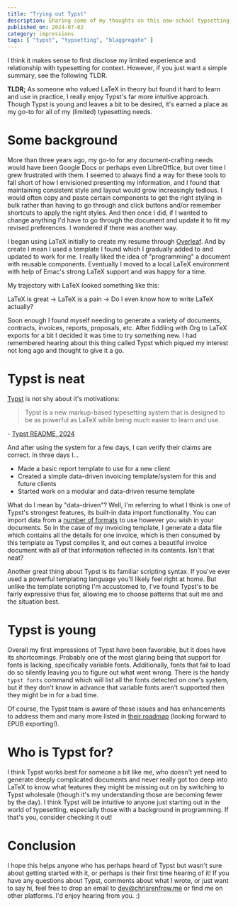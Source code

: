 ```yaml
---
title: "Trying out Typst"
description: Sharing some of my thoughts on this new-school typsetting system as I begin to use it
published_on: 2024-07-02
category: impressions
tags: [ "typst", "typsetting", "blaggregate" ]
---
```


I think it makes sense to first disclose my limited experience and relationship with typesetting for context. However, if you just want a simple summary, see the following TLDR.

**TLDR;** As someone who valued LaTeX in theory but found it hard to learn and use in practice, I really enjoy Typst's far more intuitive approach. Though Typst is young and leaves a bit to be desired, it's earned a place as my go-to for all of my (limited) typesetting needs.

# Some background

More than three years ago, my go-to for any document-crafting needs would have been Google Docs or perhaps even LibreOffice, but over time I grew frustrated with them. I seemed to always find a way for these tools to fall short of how I envisioned presenting my information, and I found that maintaining consistent style and layout would grow increasingly tedious. I would often copy and paste certain components to get the right styling in bulk rather than having to go through and click buttons and/or remember shortcuts to apply the right styles. And then once I did, if I wanted to change anything I'd have to go through the document and update it to fit my revised preferences. I wondered if there was another way.

I began using LaTeX initially to create my resume through [Overleaf](https://www.overleaf.com/). And by create I mean I used a template I found which I gradually added to and updated to work for me. I really liked the idea of "programming" a document with reusable components. Eventually I moved to a local LaTeX environment with help of Emac's strong LaTeX support and was happy for a time.

My trajectory with LaTeX looked something like this:

LaTeX is great -> LaTeX is a pain -> Do I even know how to write LaTeX actually?

Soon enough I found myself needing to generate a variety of documents, contracts, invoices, reports, proposals, etc. After fiddling with Org to LaTeX exports for a bit I decided it was time to try something new. I had remembered hearing about this thing called Typst which piqued my interest not long ago and thought to give it a go.

# Typst is neat

[Typst](https://github.com/typst/typst) is not shy about it's motivations:

> Typst is a new markup-based typesetting system that is designed to be as powerful as LaTeX while being much easier to learn and use.

\- [Typst README, 2024](https://github.com/typst/typst/blob/45366c0112ac7a6197cee35f1e180c6a00923e05/README.md)

And after using the system for a few days, I can verify their claims are correct. In three days I...

- Made a basic report template to use for a new client
- Created a simple data-driven invoicing template/system for this and future clients
- Started work on a modular and data-driven resume template

What do I mean by "data-driven"? Well, I'm referring to what I think is one of Typst's strongest features, its built-in data import functionality. You can import data from a [number of formats](https://typst.app/docs/reference/data-loading/) to use however you wish in your documents. So in the case of my invoicing template, I generate a data file which contains all the details for one invoice, which is then consumed by this template as Typst compiles it, and out comes a beautiful invoice document with all of that information reflected in its contents. Isn't that neat?

Another great thing about Typst is its familiar scripting syntax. If you've ever used a powerful templating language you'll likely feel right at home. But unlike the template scripting I'm accustomed to, I've found Typst's to be fairly expressive thus far, allowing me to choose patterns that suit me and the situation best.

# Typst is young

Overall my first impressions of Typst have been favorable, but it does have its shortcomings. Probably one of the most glaring being that support for fonts is lacking, specifically variable fonts. Additionally, fonts that fail to load do so silently leaving you to figure out what went wrong. There is the handy `typst fonts` command which will list all the fonts detected on one's system, but if they don't know in advance that variable fonts aren't supported then they might be in for a bad time.

Of course, the Typst team is aware of these issues and has enhancements to address them and many more listed in [their roadmap](https://typst.app/docs/roadmap/) (looking forward to EPUB exporting!).

# Who is Typst for?

I think Typst works best for someone a bit like me, who doesn't yet need to generate deeply complicated documents and never really got too deep into LaTeX to know what features they might be missing out on by switching to Typst wholesale (though it's my understanding those are becoming fewer by the day). I think Typst will be intuitive to anyone just starting out in the world of typesetting, especially those with a background in programming. If that's you, consider checking it out!

# Conclusion

I hope this helps anyone who has perhaps heard of Typst but wasn't sure about getting started with it, or perhaps is their first time hearing of it! If you have any questions about Typst, comments about what I wrote, or just want to say hi, feel free to drop an email to dev@chrisrenfrow.me or find me on other platforms. I'd enjoy hearing from you. :)
